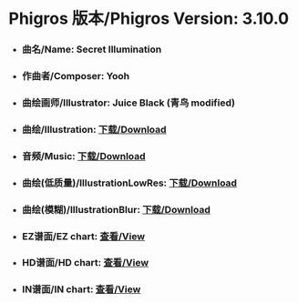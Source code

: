 
# Phigros 版本/Phigros Version:  3.10.0

- ### __曲名/Name:  Secret Illumination__

- ### __作曲者/Composer:  Yooh__

- ### __曲绘画师/Illustrator:  Juice Black (青鸟 modified)__

- ### __曲绘/Illustration:  [下载/Download](https://github.com/Po6647A/PAR/releases/download/3.10.0/959.png)__

- ### __音频/Music:  [下载/Download](https://github.com/Po6647A/PAR/releases/download/3.10.0/1671.ogg)__

- ### __曲绘(低质量)/IllustrationLowRes:  [下载/Download](https://github.com/Po6647A/PAR/releases/download/3.10.0/1451.png)__

- ### __曲绘(模糊)/IllustrationBlur:  [下载/Download](https://github.com/Po6647A/PAR/releases/download/3.10.0/1205.png)__


- ### __EZ谱面/EZ chart:  [查看/View](./EZ.json/index.html)__

- ### __HD谱面/HD chart:  [查看/View](./HD.json/index.html)__

- ### __IN谱面/IN chart:  [查看/View](./IN.json/index.html)__
